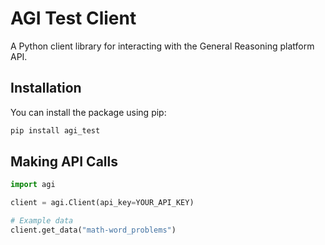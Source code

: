 # AGI Test Client

A Python client library for interacting with the General Reasoning platform API.

## Installation

You can install the package using pip:

```bash
pip install agi_test
```

## Making API Calls

```python
import agi

client = agi.Client(api_key=YOUR_API_KEY)

# Example data
client.get_data("math-word_problems")
```
